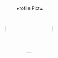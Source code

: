 <div id="header" align="center">
  <img src="https://cdn.discordapp.com/avatars/526842917738774540/a_4cd793ca0e68451d4a6b90be5d89d301.gif?size=1024" alt="Profile Picture" style="border-radius: 50%; display: block; margin-left: auto; margin-right: auto; width: 150px; height: 150px;">
</div>
